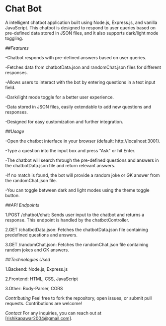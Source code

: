 
# Chat Bot

A intelligent chatbot application built using Node.js, Express.js, and vanilla JavaScript. This chatbot is designed to respond to user queries based on pre-defined data stored in JSON files, and it also supports dark/light mode toggling.

*##Features*

  -Chatbot responds with pre-defined answers based on user queries.

  -Fetches data from chatbotData.json and randomChat.json files for different responses.

  -Allows users to interact with the bot by entering questions in a text input field.

  -Dark/light mode toggle for a better user experience.

  -Data stored in JSON files, easily extendable to add new questions and responses.

  -Designed for easy customization and further integration.

  

*##Usage*

  -Open the chatbot interface in your browser (default: http://localhost:3001).

  -Type a question into the input box and press "Ask" or hit Enter.

  -The chatbot will search through the pre-defined questions and answers in the chatbotData.json file and return relevant answers.

  -If no match is found, the bot will provide a random joke or GK answer from the randomChat.json file.

  -You can toggle between dark and light modes using the theme toggle button.

  

*##API Endpoints*

  1.POST /chatbot/chat: Sends user input to the chatbot and returns a response. This endpoint is handled by the chatbotController.

  2.GET /chatbotData.json: Fetches the chatbotData.json file containing predefined questions and answers.

  3.GET /randomChat.json: Fetches the randomChat.json file containing random jokes and GK answers.

  

*##Technologies Used*

  1.Backend: Node.js, Express.js

  2.Frontend: HTML, CSS, JavaScript

  3.Other: Body-Parser, CORS

  

*Contributing*
  Feel free to fork the repository, open issues, or submit pull requests. Contributions are welcome!

*Contact*
  For any inquiries, you can reach out at [rishikapawar2004@gmail.com].

